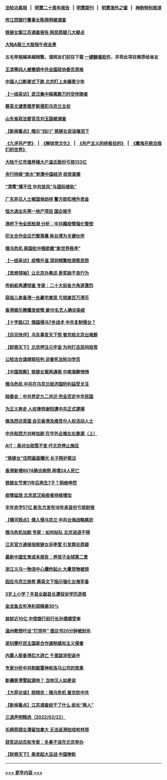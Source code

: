 #### [法轮功真相](https://github.com/gfw-breaker/truth/blob/master/README.md?t=0) &nbsp;&nbsp;|&nbsp;&nbsp; [明慧二十周年报告](https://github.com/gfw-breaker/mh-reports/blob/master/README.md?t=0) &nbsp;&nbsp;|&nbsp;&nbsp;[明慧期刊](https://github.com/gfw-breaker/mh-qikan) &nbsp;&nbsp;|&nbsp;&nbsp; [明慧海外之窗](https://github.com/gfw-breaker/mh-news/blob/master/README.md?t=0) &nbsp;&nbsp;|&nbsp;&nbsp; [神韵特别报道](https://github.com/gfw-breaker/mh-news/blob/master/shenyun.md?t=0)
#### [传江西银行董事长陈晓明被调查](../pages/nsc413/n13601466.md?t=02241650) 
#### [铁链女案江苏调查报告 网民质疑几大疑点](../pages/nsc413/n13601220.md?t=02241650) 
#### [大陆A股三大股指午收全黑](../pages/nsc413/n13600800.md?t=02241650) 
#### 五毛举报越来越频繁，请网友们前往下载 [一键翻墙软件](https://github.com/gfw-breaker/ssr-accounts)，并将此项目推荐给亲友
#### [王滨等四人被撤销中共全国政协委员资格](../pages/nsc413/n13601205.md?t=02241650) 
#### [中国人口断崖式下跌 北京盯上未婚青少年](../pages/nsc413/n13601064.md?t=02241650) 
#### [【一线采访】武汉集中隔离数万时空伴随者](../pages/nsc413/n13600468.md?t=02241650) 
#### [蔡英文谴责俄罗斯侵犯乌克兰主权](../pages/nsc413/n13600685.md?t=02241650) 
#### [山东省政法委官员刘玉国被调查](../pages/nsc413/n13600822.md?t=02241650) 
#### [【新闻看点】暗示“四川” 铁链女说话催泪下](../pages/nsc413/n13599505.md?t=02241650) 
#### [《九评共产党》](https://github.com/begood0513/9ping.md/blob/master/README.md) &nbsp;|&nbsp; [《解体党文化》](../../../../jtdwh.md/blob/master/README.md)  &nbsp;|&nbsp; [《共产主义的终极目的》](../../../../gczydzjmd.md/blob/master/README.md) &nbsp;|&nbsp; [《魔鬼在统治我们的世界》](../../../../mgztzwmdsj.md/blob/master/README.md) 
#### [大陆千亿市值养猪大户温氏股份亏损133亿](../pages/nsc413/n13600336.md?t=02241650) 
#### [央行持续“放水”刺激中国经济 收效甚微](../pages/nsc413/n13600802.md?t=02241650) 
#### [“清零”撑不住 中共放风“与国际接轨”](../pages/nsc413/n13600644.md?t=02241650) 
#### [广东异见人士被国保劫持 警方欲扣境外资金](../pages/nsc413/n13599594.md?t=02241650) 
#### [恒大退出东莞一地产项目 国企接手](../pages/nsc413/n13598835.md?t=02241650) 
#### [港府下令全民检测 分析：中共藉疫情强化管控](../pages/nsc413/n13600279.md?t=02241650) 
#### [印太合作会议巴黎落幕 称台湾为关键伙伴](../pages/nsc413/n13600498.md?t=02241650) 
#### [俄乌危机 美国批中俄欲建“新世界秩序”](../pages/nsc413/n13600443.md?t=02241650) 
#### [【一线采访】疫情升温 深圳频繁检测惹民怨](../pages/nsc413/n13599292.md?t=02241650) 
#### [【思想领袖】让北京办奥运 是奖励不良行为](../pages/nsc413/n13582420.md?t=02241650) 
#### [传蚂蚁再遭彻查 专家：二十大前各方角逐激烈](../pages/nsc413/n13599460.md?t=02241650) 
#### [容祖儿卖香港一处豪宅套现 亏损逾百万港币](../pages/nsc413/n13599881.md?t=02241650) 
#### [香港娱乐圈爆发疫情 逾10名艺人确诊染疫](../pages/nsc413/n13600024.md?t=02241650) 
#### [【十字路口】俄国侵乌7步战术 中共复制侵台？](../pages/nsc413/n13599558.md?t=02241650) 
#### [【远见快评】乌东事变天下惊 普京给北京出难题](../pages/nsc413/n13600062.md?t=02241650) 
#### [【财商天下】北京押注元宇宙 为何打击民间投资](../pages/nsc413/n13599629.md?t=02241650) 
#### [公检法合谋绑架枉判 迫害死法轮功学员](../pages/nsc413/n13596338.md?t=02241650) 
#### [【中国观察】铁链女案再通报 中南海静悄悄](../pages/nsc413/n13598716.md?t=02241650) 
#### [俄乌危机 中共在乌克兰经济国防利益受关注](../pages/nsc413/n13599819.md?t=02241650) 
#### [陆委会：中共界定九二共识 完全否定中华民国](../pages/nsc413/n13598199.md?t=02241650) 
#### [为正义奔走 人权律师谢阳遭中共正式逮捕](../pages/nsc413/n13599408.md?t=02241650) 
#### [佩洛西访英国 会见香港及维吾尔人权活动人士](../pages/nsc413/n13599622.md?t=02241650) 
#### [中共和西方对峙加剧 在华外企难左右逢源（上）](../pages/nsc413/n13599593.md?t=02241650) 
#### [AIT：美对台政策不变 吁北京停止施压](../pages/nsc413/n13599199.md?t=02241650) 
#### [“铁链女”住院画面曝光 长子陪护惹议](../pages/nsc413/n13598985.md?t=02241650) 
#### [香港新增8674确诊病例 再增24人死亡](../pages/nsc413/n13598830.md?t=02241650) 
#### [铁链女节育11年后再生7子？网络哗然](../pages/nsc413/n13598585.md?t=02241650) 
#### [疫情延烧 北京武汉染疫者持续增加](../pages/nsc413/n13598626.md?t=02241650) 
#### [半年赤字57亿 新东方发布18年来首份亏损财报](../pages/nsc413/n13598021.md?t=02241650) 
#### [【横河观点】俄入侵乌克兰 中共台海战略尴尬](../pages/nsc413/n13597561.md?t=02241650) 
#### [俄乌危机加剧 专家：如何站队 北京进退不得](../pages/nsc413/n13597579.md?t=02241650) 
#### [江苏官方通报指铁链女非李莹 引发舆论质疑](../pages/nsc413/n13598202.md?t=02241650) 
#### [最新中国生育成本报告：养孩子全球第二贵](../pages/nsc413/n13598080.md?t=02241650) 
#### [浙江义乌一物流中心爆炸起火 大量货物被烧](../pages/nsc413/n13598220.md?t=02241650) 
#### [因应乌克兰局势 蔡英文下指示强化台海军备](../pages/nsc413/n13598033.md?t=02241650) 
#### [3岁上小学？丰县女副县长遭投诉学历造假](../pages/nsc413/n13597953.md?t=02241650) 
#### [金龙鱼去年净利润降逾30%](../pages/nsc413/n13597713.md?t=02241650) 
#### [敛财近10亿 中信银行前行长孙德顺受审](../pages/nsc413/n13597856.md?t=02241650) 
#### [温州教授吁设“打拐年” 倡议书20分钟被封杀](../pages/nsc413/n13597784.md?t=02241650) 
#### [吴钊燮吁民主国家合作遏制威权主义侵害](../pages/nsc413/n13597805.md?t=02241650) 
#### [内蒙人挺香港后大逃亡 千里跋涉拒返中](../pages/nsc413/n13597904.md?t=02241650) 
#### [专家分析中共制裁雷神和洛马公司的效果](../pages/nsc413/n13597606.md?t=02241650) 
#### [新疆是滑雪起源地？ 当地汉人如是说](../pages/nsc413/n13597812.md?t=02241650) 
#### [【方菲访谈】程晓农：俄乌危机 普京防中共](../pages/nsc413/n13597148.md?t=02241650) 
#### [【新闻看点】江苏调查组干了什么 组长“换人”](../pages/nsc413/n13597507.md?t=02241650) 
#### [三退声明精选（2022/02/22）](../pages/nsc413/n13597814.md?t=02241650) 
#### [毛舜筠探女滞留加拿大 无法返港拍戏呛林郑](../pages/nsc413/n13597525.md?t=02241650) 
#### [获奖运动员和专家：冬奥不该在北京举办](../pages/nsc413/n13597577.md?t=02241650) 
#### [【财商天下】美发起大豆战 中国惨败](../pages/nsc413/n13597058.md?t=02241650) 

----
#### [ >>> 更早内容 <<< ](../indexes/nsc413-earlier.md)
